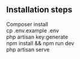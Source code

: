 ## Installation steps

Composer install <br>
cp .env.example .env <br>
php artisan key:generate <br>
npm install && npm run dev <br>
php artisan serve
